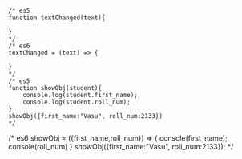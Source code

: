     /* es5
    function textChanged(text){

    }
    */
    /* es6
    textChanged = (text) => {

    }
    */
    /* es5
    function showObj(student){
        console.log(student.first_name);
        console.log(student.roll_num);
    }
    showObj({first_name:"Vasu", roll_num:2133})
    */
   /* es6
   showObj = ({first_name,roll_num}) => {
       console(first_name);
       console(roll_num)
   }
   showObj({first_name:"Vasu", roll_num:2133});
   */